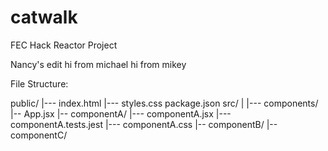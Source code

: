 # catwalk
FEC Hack Reactor Project

Nancy's edit
hi from michael
hi from mikey

File Structure:

public/
|--- index.html
|--- styles.css
package.json
src/
|
|--- components/
     |-- App.jsx
     |-- componentA/
         |--- componentA.jsx
         |--- componentA.tests.jest
         |--- componentA.css
     |-- componentB/
     |-- componentC/